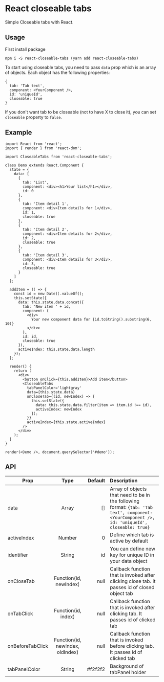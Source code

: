 # React closeable tabs

Simple Closeable tabs with React. 

## Usage

First install package
```
npm i -S react-closeable-tabs (yarn add react-closeable-tabs)
```

To start using closeable tabs, you need to pass `data` prop which is an array of objects. Each object has the following properties:
```
{
  tab: 'Tab text', 
  component: <YourComponent />, 
  id: 'uniqueId', 
  closeable: true
}
```
If you don't want tab to be closeable (not to have X to close it), you can set `closeable` property to `false`.

## Example
```JSX
import React from 'react';
import { render } from 'react-dom';

import CloseableTabs from 'react-closeable-tabs';

class Demo extends React.Component {
  state = {
    data: [
      {
        tab: 'List',
        component: <div><h1>Your list</h1></div>,
        id: 0
      },
      {
        tab: 'Item detail 1',
        component: <div>Item details for 1</div>,
        id: 1,
        closeable: true
      },
      {
        tab: 'Item detail 2',
        component: <div>Item details for 2</div>,
        id: 2,
        closeable: true
      },
      {
        tab: 'Item detail 3',
        component: <div>Item details for 3</div>,
        id: 3,
        closeable: true
      }
    ]
  };

  addItem = () => {
    const id = new Date().valueOf();
    this.setState({
      data: this.state.data.concat({
        tab: 'New item ' + id,
        component: (
          <div>
            Your new component data for {id.toString().substring(6, 10)}
          </div>
        ),
        id: id,
        closeable: true
      }),
      activeIndex: this.state.data.length
    });
  };

  render() {
    return (
      <div>
        <button onClick={this.addItem}>Add item</button>
        <CloseableTabs
          tabPanelColor='lightgray'
          data={this.state.data}
          onCloseTab={(id, newIndex) => {
            this.setState({
              data: this.state.data.filter(item => item.id !== id),
              activeIndex: newIndex
            });
          }}
          activeIndex={this.state.activeIndex}
        />
      </div>
    );
  }
}

render(<Demo />, document.querySelector('#demo'));
```

## API

| Prop        | Type           | Default  | Description |
| ------------- |:-------------:| -----:| :--------|
| data     | Array | [] | Array of objects that need to be in the following format: `{tab: 'Tab text', component: <YourComponent />, id: 'uniqueId', closeable: true}`|
| activeIndex      | Number      |   0 | Define which tab is active by default |
| identifier | String      |    id | You can define new key for unique ID in your data object |
| onCloseTab | Function(id, newIndex) | null | Callback function that is invoked after clicking close tab. It passes id of closed object tab |
| onTabClick | Function(id, index) | null | Callback function that is invoked after clicking tab. It passes id of clicked tab |
| onBeforeTabClick | Function(id, newIndex, oldIndex) | null | Callback function that is invoked before clicking tab. It passes id of clicked tab |
| tabPanelColor | String | #f2f2f2 | Background of tabPanel holder |
